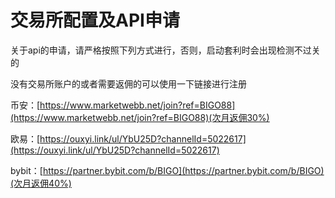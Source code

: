 # 交易所配置及API申请

关于api的申请，请严格按照下列方式进行，否则，启动套利时会出现检测不过关的

没有交易所账户的或者需要返佣的可以使用一下链接进行注册



币安：[https://www.marketwebb.net/join?ref=BIGO88](https://www.marketwebb.net/join?ref=BIGO88)(次月返佣30%)



欧易：[https://ouxyi.link/ul/YbU25D?channelId=5022617](https://ouxyi.link/ul/YbU25D?channelId=5022617)



bybit：[https://partner.bybit.com/b/BIGO](https://partner.bybit.com/b/BIGO)(次月返佣40%)

